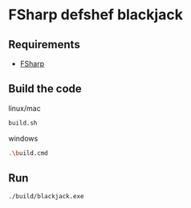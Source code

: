# FSharp defshef blackjack

## Requirements

 * [FSharp](http://fsharp.org/)

## Build the code

linux/mac
```sh
build.sh
```
windows
```sh
.\build.cmd
```

## Run
```sh
./build/blackjack.exe
```
